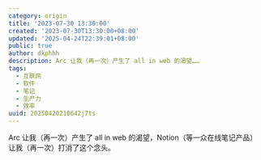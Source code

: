 ```yaml
---
category: origin
title: '2023-07-30 13:30:00'
created: '2023-07-30T13:30:00+08:00'
updated: '2025-04-24T22:39:01+08:00'
public: true
author: dkphhh
description: Arc 让我（再一次）产生了 all in web 的渴望……
tags:
  - 互联网
  - 软件
  - 笔记
  - 生产力
  - 效率
uuid: 20250420210642j7ts
---
```


Arc 让我（再一次）产生了 all in web 的渴望，Notion（等一众在线笔记产品）让我（再一次）打消了这个念头。
